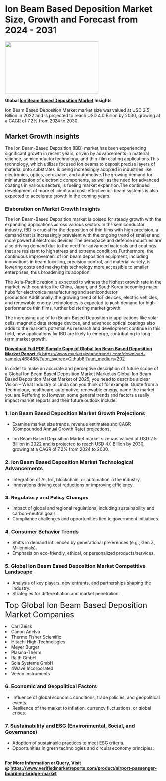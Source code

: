 <H1>Ion Beam Based Deposition Market Size, Growth and Forecast from 2024 - 2031</H1><img class="aligncenter size-medium wp-image-584254" src="https://thirdeyenews.in/wp-content/uploads/2024/09/Global-Market-Research-300x168.jpeg" alt="" width="300" height="168" /><p><strong>Global&nbsp;<a href="https://www.marketsizeandtrends.com/download-sample/468488/?utm_source=Github8j?utm_medium=202">Ion Beam Based Deposition Market</a> Insights</strong></p><p>Ion Beam Based Deposition Market market size was valued at USD 2.5 Billion in 2022 and is projected to reach USD 4.0 Billion by 2030, growing at a CAGR of 7.2% from 2024 to 2030.</p><p><h2>Market Growth Insights</h2> <p>The Ion Beam-Based Deposition (IBD) market has been experiencing significant growth in recent years, driven by advancements in material science, semiconductor technology, and thin-film coating applications.This technology, which utilizes focused ion beams to deposit precise layers of material onto substrates, is being increasingly adopted in industries like electronics, optics, aerospace, and automotive.The growing demand for miniaturization of electronic components, as well as the need for advanced coatings in various sectors, is fueling market expansion.The continued development of more efficient and cost-effective ion beam systems is also expected to accelerate growth in the coming years.</p> <p><a href="#"></a></p> <h3>Elaboration on Market Growth Insights</h3> <p>The Ion Beam-Based Deposition market is poised for steady growth with the expanding applications across various sectors.In the semiconductor industry, IBD is crucial for the deposition of thin films with high precision, a demand that is increasingly prevalent with the ongoing trend of smaller and more powerful electronic devices.The aerospace and defense industries are also driving demand due to the need for advanced materials and coatings that are resistant to high stress and extreme conditions.Furthermore, the continuous improvement of ion beam deposition equipment, including innovations in beam focusing, precision control, and material variety, is lowering costs and making this technology more accessible to smaller enterprises, thus broadening its adoption.</p> <p>The Asia-Pacific region is expected to witness the highest growth rate in the market, with countries like China, Japan, and South Korea becoming major hubs for electronics manufacturing and semiconductor production.Additionally, the growing trend of IoT devices, electric vehicles, and renewable energy technologies is expected to push demand for high-performance thin films, further bolstering market growth.</p> <p>The increasing use of Ion Beam-Based Deposition in applications like solar cells, magnetic data storage devices, and advanced optical coatings also adds to the market’s potential.As research and development continue in this field, new applications for IBD are likely to emerge, contributing to long-term market growth.</p> <p><a href="#"></p><p><span class=""><strong>Download Full PDF Sample Copy of Global Ion Beam Based Deposition Market Report</strong> @ <a href="https://www.marketsizeandtrends.com/download-sample/468488/?utm_source=Github8j?utm_medium=202" target="_blank">https://www.marketsizeandtrends.com/download-sample/468488/?utm_source=Github8j?utm_medium=202</a></span></p><p>In order to make an accurate and perceptive description of future scope of a Global&nbsp;Ion Beam Based Deposition Market Market as Global&nbsp;Ion Beam Based Deposition Market Market of 2025, you need to describe a clear Vision &ndash; What Industry or Linda can you think of for example: Quote from a Technology, healthcare, automotive, renewable energy, name the market you are Reffering to.However, some general trends and factors usually impact market reports and their future outlook include:</p><h3>1.&nbsp;<strong>Ion Beam Based Deposition Market Growth Projections</strong></h3><ul><li>Examine market size trends, revenue estimates and CAGR (Compounded Annual Growth Rate) projections.</li><li><p>Ion Beam Based Deposition Market market size was valued at USD 2.5 Billion in 2022 and is projected to reach USD 4.0 Billion by 2030, growing at a CAGR of 7.2% from 2024 to 2030.</p></li></ul><h3>2.&nbsp;<strong>Ion Beam Based Deposition Market Technological Advancements</strong></h3><ul><li>Integration of AI, IoT, blockchain, or automation in the industry.</li><li>Innovations driving cost reductions or improving efficiency.</li></ul><h3>3.&nbsp;<strong>Regulatory and Policy Changes</strong></h3><ul><li>Impact of global and regional regulations, including sustainability and carbon-neutral goals.</li><li>Compliance challenges and opportunities tied to government initiatives.</li></ul><h3>4.&nbsp;<strong>Consumer Behavior Trends</strong></h3><ul><li>Shifts in demand influenced by generational preferences (e.g., Gen Z, Millennials).</li><li>Emphasis on eco-friendly, ethical, or personalized products/services.</li></ul><h3>5.&nbsp;<strong>Global Ion Beam Based Deposition Market Competitive Landscape</strong></h3><ul><li>Analysis of key players, new entrants, and partnerships shaping the industry.</li><li>Strategies for differentiation and market penetration.</li></ul><p data-pm-slice="1 1 []"><span style="color: inherit; font-family: inherit; font-size: 25px;">Top Global Ion Beam Based Deposition Market Companies</span></p><div class="" data-test-id=""><p><li>Carl Zeiss</li><li> Canon Anelva</li><li> Thermo Fisher Scientific</li><li> Hitachi High-Technologies</li><li> Meyer Burger</li><li> Plasma-Therm</li><li> Raith GmbH</li><li> Scia Systems GmbH</li><li> 4Wave Incorporated</li><li> Veeco Instruments</li></p></div><h3>6.&nbsp;<strong>Economic and Geopolitical Factors</strong></h3><ul><li>Influence of global economic conditions, trade policies, and geopolitical events.</li><li>Resilience of the market to inflation, currency fluctuations, or global crises.</li></ul><h3>7.&nbsp;<strong>Sustainability and ESG (Environmental, Social, and Governance)</strong></h3><ul><li>Adoption of sustainable practices to meet ESG criteria.</li><li>Opportunities in green technologies and circular economy principles.</li></ul><h2><strong style="font-size: 14px;">For More Information or Query, Visit @&nbsp;</strong><a style="background-color: #ffffff; font-size: 14px;" href="https://www.marketsizeandtrends.com/report/ion-beam-based-deposition-market/" target="_blank">https://www.verifiedmarketreports.com/product/airport-passenger-boarding-bridge-market</a></h2>